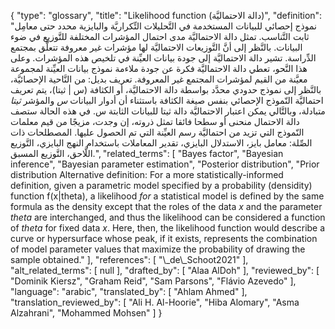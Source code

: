 {
    "type": "glossary",
    "title": "Likelihood function (دالة الاحتماليَّة)",
    "definition": "نموذج إحصائي للبيانات المستخدمة في التَّحليلات التِّكراريَّة والبايزية محدد حتى معامِل ثابت التَّناسب.  تمثل دالة الاحتماليَّة مدى احتمال المؤشرات  المختلفة للتَّوزيع في ضوء البيانات. بالنَّظر إلى أنَّ التَّوزيعات الاحتماليَّة لها مؤشرات غير معروفة تتعلَّق بمجتمع الدِّراسة. تشير دالة الاحتماليَّة إلى جودة بيانات العيِّنة في تلخيص هذه المؤشرات. وعلى هذا النَّحو، تعطي دالة الاحتماليَّة فكرة عن جودة ملاءمة نموذج بيانات العيِّنة لمجموعة معيَّنة من القيم لمؤشرات المجتمع غير المعروفة. تعريف بديل: من النَّاحية الإحصائيَّة، بالنَّظر إلى نموذج حدودي محدَّد بواسطة دالة الاحتماليَّة، أو الكثافة (س | ثيتا)، يتم تعريف احتماليَّة النّموذج الإحصائي بنفس صيغة الكثافة باستثناء أن أدوار البيانات *س* والمؤشر *ثيتا* متبادلة، وبالتَّالي يمكن اعتبار الاحتماليَّة دالة ثيتا للبيانات الثابتة س. في هذه الحالة ستصف دالة الاحتمال منحنى أو سطحا فائقا تمثل ذروته، إن وجدت، مزيجًا من قيم معلمات النّموذج التي تزيد من احتماليَّة رسم العيِّنة التي تم الحصول عليها. المصطلحات ذات الصِّلة: معامل بايز، الاستدلال البايزي، تقدير المعاملات باستخدام النهج البايزي، التَّوزيع اللَّاحق، التَّوزيع المسبق.",
    "related_terms": [
        "Bayes factor",
        "Bayesian inference",
        "Bayesian parameter estimation",
        "Posterior distribution",
        "Prior distribution Alternative definition: For a more statistically-informed definition, given a parametric model specified by a probability (densidity) function f(x|theta), a likelihood *for* a statistical model is defined by the same formula as the density except that the roles of the data *x* and the parameter *theta* are interchanged, and thus the likelihood can be considered a function of *theta* for fixed data *x*. Here, then, the likelihood function would describe a curve or hypersurface whose peak, if it exists, represents the combination of model parameter values that maximize the probability of drawing the sample obtained."
    ],
    "references": [
        "\\_de\\_Schoot2021"
    ],
    "alt_related_terms": [
        null
    ],
    "drafted_by": [
        "Alaa AlDoh"
    ],
    "reviewed_by": [
        "Dominik Kiersz",
        "Graham Reid",
        "Sam Parsons",
        "Flávio Azevedo"
    ],
    "language": "arabic",
    "translated_by": [
        "Ahlam Ahmed"
    ],
    "translation_reviewed_by": [
        "Ali H. Al-Hoorie",
        "Hiba Alomary",
        "Asma Alzahrani",
        "Mohammed Mohsen"
    ]
}